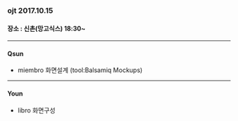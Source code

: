### ojt 2017.10.15

#### 장소 : 신촌(망고식스) 18:30~

---

#### Qsun

- miembro 화면설계 (tool:Balsamiq Mockups)

---

#### Youn

- libro 화면구성
